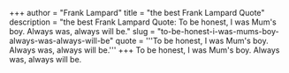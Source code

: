 +++
author = "Frank Lampard"
title = "the best Frank Lampard Quote"
description = "the best Frank Lampard Quote: To be honest, I was Mum's boy. Always was, always will be."
slug = "to-be-honest-i-was-mums-boy-always-was-always-will-be"
quote = '''To be honest, I was Mum's boy. Always was, always will be.'''
+++
To be honest, I was Mum's boy. Always was, always will be.
